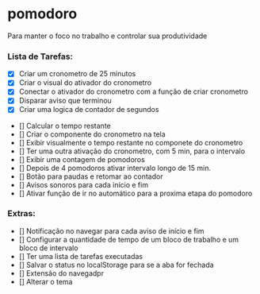 # pomodoro
Para manter o foco no trabalho e controlar sua produtividade

### Lista de Tarefas:

- [x] Criar um cronometro de 25 minutos
- [x] Criar o visual do ativador do cronometro 
- [x] Conectar o ativador do cronometro com a função de criar cronometro
- [x] Disparar aviso que terminou
- [x] Criar uma logica de contador de segundos
- [] Calcular o tempo restante
- [] Criar o componente do cronometro na tela
- [] Exibir visualmente o tempo restante no componete do cronometro
- [] Ter uma outra ativação do cronometro, com 5 min, para o intervalo
- [] Exibir uma contagem de pomodoros
- [] Depois de 4 pomodoros ativar intervalo longo de 15 min.
- [] Botão para paudas e retomar ao contador
- [] Avisos sonoros para cada início e fim
- [] Ativar função de ir no automático para a proxima etapa do pomodoro




### Extras:

- [] Notificação no navegar para cada aviso de início e fim
- [] Configurar a quantidade de tempo de um bloco de trabalho e um bloco de intervalo
- [] Ter uma lista de tarefas executadas
- [] Salvar o status no localStorage para se a aba for fechada
- [] Extensão do navegadpr
- [] Alterar o tema